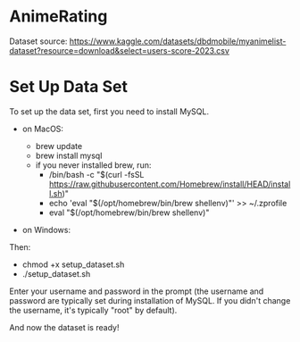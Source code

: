 # AnimeRating

Dataset source: https://www.kaggle.com/datasets/dbdmobile/myanimelist-dataset?resource=download&select=users-score-2023.csv

# Set Up Data Set
To set up the data set, first you need to install MySQL.
- on MacOS:
  - brew update
  - brew install mysql
  - if you never installed brew, run:
    - /bin/bash -c "$(curl -fsSL https://raw.githubusercontent.com/Homebrew/install/HEAD/install.sh)"
    - echo 'eval "$(/opt/homebrew/bin/brew shellenv)"' >> ~/.zprofile
    - eval "$(/opt/homebrew/bin/brew shellenv)"

- on Windows:

Then:
- chmod +x setup_dataset.sh
- ./setup_dataset.sh

Enter your username and password in the prompt (the username and password are typically set during installation of MySQL. If you didn't change the username, it's typically "root" by default).

And now the dataset is ready!
